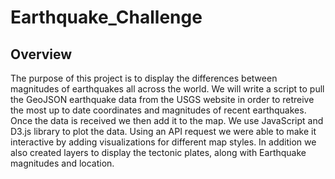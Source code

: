 # Earthquake_Challenge
## Overview
The purpose of this project is to display the differences between magnitudes of earthquakes all across the world. We will write a script to pull the GeoJSON earthquake data from the USGS website in order to retreive the most up to date coordinates and magnitudes of recent earthquakes. Once the data is received we then add it to the map. We use JavaScript and D3.js library to plot the data. Using an API request we were able to make it interactive by adding visualizations for different map styles. In addition we also created layers to display the tectonic plates, along with Earthquake magnitudes and location. 
